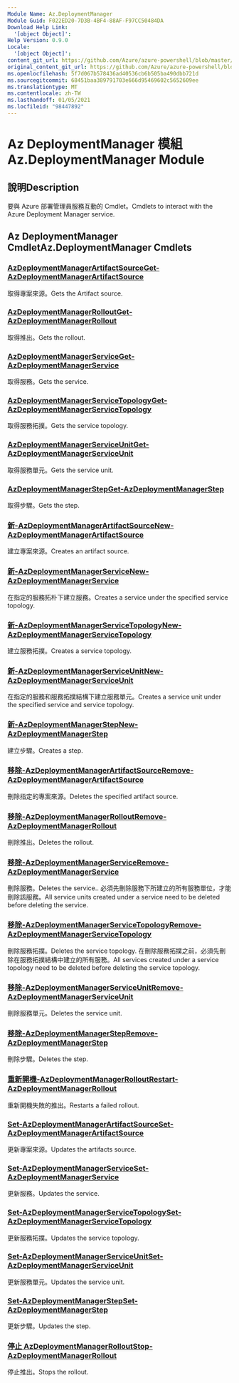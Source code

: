 ```yaml
---
Module Name: Az.DeploymentManager
Module Guid: F022ED20-7D3B-4BF4-88AF-F97CC50484DA
Download Help Link:
  '[object Object]': 
Help Version: 0.9.0
Locale:
  '[object Object]': 
content_git_url: https://github.com/Azure/azure-powershell/blob/master/src/DeploymentManager/DeploymentManager/help/Az.DeploymentManager.md
original_content_git_url: https://github.com/Azure/azure-powershell/blob/master/src/DeploymentManager/DeploymentManager/help/Az.DeploymentManager.md
ms.openlocfilehash: 5f7d067b578436ad40536cb6b505ba490dbb721d
ms.sourcegitcommit: 68451baa389791703e666d95469602c5652609ee
ms.translationtype: MT
ms.contentlocale: zh-TW
ms.lasthandoff: 01/05/2021
ms.locfileid: "98447892"
---
```

# <span data-ttu-id="330fd-101">Az DeploymentManager 模組</span><span class="sxs-lookup"><span data-stu-id="330fd-101">Az.DeploymentManager Module</span></span>
## <span data-ttu-id="330fd-102">說明</span><span class="sxs-lookup"><span data-stu-id="330fd-102">Description</span></span>
<span data-ttu-id="330fd-103">要與 Azure 部署管理員服務互動的 Cmdlet。</span><span class="sxs-lookup"><span data-stu-id="330fd-103">Cmdlets to interact with the Azure Deployment Manager service.</span></span>

## <span data-ttu-id="330fd-104">Az DeploymentManager Cmdlet</span><span class="sxs-lookup"><span data-stu-id="330fd-104">Az.DeploymentManager Cmdlets</span></span>
### [<span data-ttu-id="330fd-105">AzDeploymentManagerArtifactSource</span><span class="sxs-lookup"><span data-stu-id="330fd-105">Get-AzDeploymentManagerArtifactSource</span></span>](Get-AzDeploymentManagerArtifactSource.md)
<span data-ttu-id="330fd-106">取得專案來源。</span><span class="sxs-lookup"><span data-stu-id="330fd-106">Gets the Artifact source.</span></span>

### [<span data-ttu-id="330fd-107">AzDeploymentManagerRollout</span><span class="sxs-lookup"><span data-stu-id="330fd-107">Get-AzDeploymentManagerRollout</span></span>](Get-AzDeploymentManagerRollout.md)
<span data-ttu-id="330fd-108">取得推出。</span><span class="sxs-lookup"><span data-stu-id="330fd-108">Gets the rollout.</span></span>

### [<span data-ttu-id="330fd-109">AzDeploymentManagerService</span><span class="sxs-lookup"><span data-stu-id="330fd-109">Get-AzDeploymentManagerService</span></span>](Get-AzDeploymentManagerService.md)
<span data-ttu-id="330fd-110">取得服務。</span><span class="sxs-lookup"><span data-stu-id="330fd-110">Gets the service.</span></span>

### [<span data-ttu-id="330fd-111">AzDeploymentManagerServiceTopology</span><span class="sxs-lookup"><span data-stu-id="330fd-111">Get-AzDeploymentManagerServiceTopology</span></span>](Get-AzDeploymentManagerServiceTopology.md)
<span data-ttu-id="330fd-112">取得服務拓撲。</span><span class="sxs-lookup"><span data-stu-id="330fd-112">Gets the service topology.</span></span>

### [<span data-ttu-id="330fd-113">AzDeploymentManagerServiceUnit</span><span class="sxs-lookup"><span data-stu-id="330fd-113">Get-AzDeploymentManagerServiceUnit</span></span>](Get-AzDeploymentManagerServiceUnit.md)
<span data-ttu-id="330fd-114">取得服務單元。</span><span class="sxs-lookup"><span data-stu-id="330fd-114">Gets the service unit.</span></span>

### [<span data-ttu-id="330fd-115">AzDeploymentManagerStep</span><span class="sxs-lookup"><span data-stu-id="330fd-115">Get-AzDeploymentManagerStep</span></span>](Get-AzDeploymentManagerStep.md)
<span data-ttu-id="330fd-116">取得步驟。</span><span class="sxs-lookup"><span data-stu-id="330fd-116">Gets the step.</span></span>

### [<span data-ttu-id="330fd-117">新-AzDeploymentManagerArtifactSource</span><span class="sxs-lookup"><span data-stu-id="330fd-117">New-AzDeploymentManagerArtifactSource</span></span>](New-AzDeploymentManagerArtifactSource.md)
<span data-ttu-id="330fd-118">建立專案來源。</span><span class="sxs-lookup"><span data-stu-id="330fd-118">Creates an artifact source.</span></span>

### [<span data-ttu-id="330fd-119">新-AzDeploymentManagerService</span><span class="sxs-lookup"><span data-stu-id="330fd-119">New-AzDeploymentManagerService</span></span>](New-AzDeploymentManagerService.md)
<span data-ttu-id="330fd-120">在指定的服務拓朴下建立服務。</span><span class="sxs-lookup"><span data-stu-id="330fd-120">Creates a service under the specified service topology.</span></span>

### [<span data-ttu-id="330fd-121">新-AzDeploymentManagerServiceTopology</span><span class="sxs-lookup"><span data-stu-id="330fd-121">New-AzDeploymentManagerServiceTopology</span></span>](New-AzDeploymentManagerServiceTopology.md)
<span data-ttu-id="330fd-122">建立服務拓撲。</span><span class="sxs-lookup"><span data-stu-id="330fd-122">Creates a service topology.</span></span>

### [<span data-ttu-id="330fd-123">新-AzDeploymentManagerServiceUnit</span><span class="sxs-lookup"><span data-stu-id="330fd-123">New-AzDeploymentManagerServiceUnit</span></span>](New-AzDeploymentManagerServiceUnit.md)
<span data-ttu-id="330fd-124">在指定的服務和服務拓撲結構下建立服務單元。</span><span class="sxs-lookup"><span data-stu-id="330fd-124">Creates a service unit under the specified service and service topology.</span></span>

### [<span data-ttu-id="330fd-125">新-AzDeploymentManagerStep</span><span class="sxs-lookup"><span data-stu-id="330fd-125">New-AzDeploymentManagerStep</span></span>](New-AzDeploymentManagerStep.md)
<span data-ttu-id="330fd-126">建立步驟。</span><span class="sxs-lookup"><span data-stu-id="330fd-126">Creates a step.</span></span>

### [<span data-ttu-id="330fd-127">移除-AzDeploymentManagerArtifactSource</span><span class="sxs-lookup"><span data-stu-id="330fd-127">Remove-AzDeploymentManagerArtifactSource</span></span>](Remove-AzDeploymentManagerArtifactSource.md)
<span data-ttu-id="330fd-128">刪除指定的專案來源。</span><span class="sxs-lookup"><span data-stu-id="330fd-128">Deletes the specified artifact source.</span></span>

### [<span data-ttu-id="330fd-129">移除-AzDeploymentManagerRollout</span><span class="sxs-lookup"><span data-stu-id="330fd-129">Remove-AzDeploymentManagerRollout</span></span>](Remove-AzDeploymentManagerRollout.md)
<span data-ttu-id="330fd-130">刪除推出。</span><span class="sxs-lookup"><span data-stu-id="330fd-130">Deletes the rollout.</span></span>

### [<span data-ttu-id="330fd-131">移除-AzDeploymentManagerService</span><span class="sxs-lookup"><span data-stu-id="330fd-131">Remove-AzDeploymentManagerService</span></span>](Remove-AzDeploymentManagerService.md)
<span data-ttu-id="330fd-132">刪除服務。</span><span class="sxs-lookup"><span data-stu-id="330fd-132">Deletes the service..</span></span> <span data-ttu-id="330fd-133">必須先刪除服務下所建立的所有服務單位，才能刪除該服務。</span><span class="sxs-lookup"><span data-stu-id="330fd-133">All service units created under a service need to be deleted before deleting the service.</span></span>

### [<span data-ttu-id="330fd-134">移除-AzDeploymentManagerServiceTopology</span><span class="sxs-lookup"><span data-stu-id="330fd-134">Remove-AzDeploymentManagerServiceTopology</span></span>](Remove-AzDeploymentManagerServiceTopology.md)
<span data-ttu-id="330fd-135">刪除服務拓撲。</span><span class="sxs-lookup"><span data-stu-id="330fd-135">Deletes the service topology.</span></span> <span data-ttu-id="330fd-136">在刪除服務拓撲之前，必須先刪除在服務拓撲結構中建立的所有服務。</span><span class="sxs-lookup"><span data-stu-id="330fd-136">All services created under a service topology need to be deleted before deleting the service topology.</span></span>

### [<span data-ttu-id="330fd-137">移除-AzDeploymentManagerServiceUnit</span><span class="sxs-lookup"><span data-stu-id="330fd-137">Remove-AzDeploymentManagerServiceUnit</span></span>](Remove-AzDeploymentManagerServiceUnit.md)
<span data-ttu-id="330fd-138">刪除服務單元。</span><span class="sxs-lookup"><span data-stu-id="330fd-138">Deletes the service unit.</span></span>

### [<span data-ttu-id="330fd-139">移除-AzDeploymentManagerStep</span><span class="sxs-lookup"><span data-stu-id="330fd-139">Remove-AzDeploymentManagerStep</span></span>](Remove-AzDeploymentManagerStep.md)
<span data-ttu-id="330fd-140">刪除步驟。</span><span class="sxs-lookup"><span data-stu-id="330fd-140">Deletes the step.</span></span>

### [<span data-ttu-id="330fd-141">重新開機-AzDeploymentManagerRollout</span><span class="sxs-lookup"><span data-stu-id="330fd-141">Restart-AzDeploymentManagerRollout</span></span>](Restart-AzDeploymentManagerRollout.md)
<span data-ttu-id="330fd-142">重新開機失敗的推出。</span><span class="sxs-lookup"><span data-stu-id="330fd-142">Restarts a failed rollout.</span></span>

### [<span data-ttu-id="330fd-143">Set-AzDeploymentManagerArtifactSource</span><span class="sxs-lookup"><span data-stu-id="330fd-143">Set-AzDeploymentManagerArtifactSource</span></span>](Set-AzDeploymentManagerArtifactSource.md)
<span data-ttu-id="330fd-144">更新專案來源。</span><span class="sxs-lookup"><span data-stu-id="330fd-144">Updates the artifacts source.</span></span>

### [<span data-ttu-id="330fd-145">Set-AzDeploymentManagerService</span><span class="sxs-lookup"><span data-stu-id="330fd-145">Set-AzDeploymentManagerService</span></span>](Set-AzDeploymentManagerService.md)
<span data-ttu-id="330fd-146">更新服務。</span><span class="sxs-lookup"><span data-stu-id="330fd-146">Updates the service.</span></span>

### [<span data-ttu-id="330fd-147">Set-AzDeploymentManagerServiceTopology</span><span class="sxs-lookup"><span data-stu-id="330fd-147">Set-AzDeploymentManagerServiceTopology</span></span>](Set-AzDeploymentManagerServiceTopology.md)
<span data-ttu-id="330fd-148">更新服務拓撲。</span><span class="sxs-lookup"><span data-stu-id="330fd-148">Updates the service topology.</span></span>

### [<span data-ttu-id="330fd-149">Set-AzDeploymentManagerServiceUnit</span><span class="sxs-lookup"><span data-stu-id="330fd-149">Set-AzDeploymentManagerServiceUnit</span></span>](Set-AzDeploymentManagerServiceUnit.md)
<span data-ttu-id="330fd-150">更新服務單元。</span><span class="sxs-lookup"><span data-stu-id="330fd-150">Updates the service unit.</span></span>

### [<span data-ttu-id="330fd-151">Set-AzDeploymentManagerStep</span><span class="sxs-lookup"><span data-stu-id="330fd-151">Set-AzDeploymentManagerStep</span></span>](Set-AzDeploymentManagerStep.md)
<span data-ttu-id="330fd-152">更新步驟。</span><span class="sxs-lookup"><span data-stu-id="330fd-152">Updates the step.</span></span>

### [<span data-ttu-id="330fd-153">停止 AzDeploymentManagerRollout</span><span class="sxs-lookup"><span data-stu-id="330fd-153">Stop-AzDeploymentManagerRollout</span></span>](Stop-AzDeploymentManagerRollout.md)
<span data-ttu-id="330fd-154">停止推出。</span><span class="sxs-lookup"><span data-stu-id="330fd-154">Stops the rollout.</span></span>

